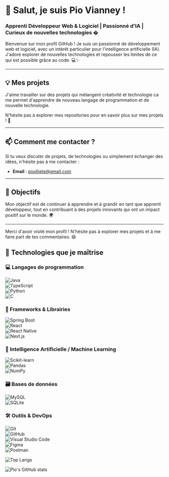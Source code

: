 # 👋 Salut, je suis Pio Vianney ! 

### Apprenti Développeur Web & Logiciel | Passionné d'IA | Curieux de nouvelles technologies �

Bienvenue sur mon profil GitHub ! Je suis un passionné de développement web et logiciel, avec un intérêt particulier pour l'intelligence artificielle (IA). J'adore explorer de nouvelles technologies et repousser les limites de ce qui est possible grâce au code. 💻✨

---

## 💡 Mes projets

J'aime travailler sur des projets qui mélangent créativité et technologie ca me permet d'apprendre de nouveau langage de programmation et de nouvelle technologie. 

N'hésite pas à explorer mes repositories pour en savoir plus sur mes projets ! 🚀

---

## 📫 Comment me contacter ?

Si tu veux discuter de projets, de technologies ou simplement échanger des idées, n'hésite pas à me contacter :

- **Email** : [piodjiele@gmail.com](mailto:piodjiele@gmail.com)
---

## 🎯 Objectifs

Mon objectif est de continuer à apprendre et à grandir en tant que apprenti développeur, tout en contribuant à des projets innovants qui ont un impact positif sur le monde. 🌍

---

Merci d'avoir visité mon profil ! N'hésite pas à explorer mes projets et à me faire part de tes commentaires. 😄

## 🚀 Technologies que je maîtrise

### 💻 Langages de programmation  
![Java](https://img.shields.io/badge/Java-%23ED8B00.svg?style=for-the-badge&logo=java&logoColor=white)  
![TypeScript](https://img.shields.io/badge/TypeScript-%23007ACC.svg?style=for-the-badge&logo=typescript&logoColor=white)  
![Python](https://img.shields.io/badge/Python-%2314354C.svg?style=for-the-badge&logo=python&logoColor=white)  
![C](https://img.shields.io/badge/C-%2300599C.svg?style=for-the-badge&logo=c&logoColor=white)

### 🧰 Frameworks & Librairies  
![Spring Boot](https://img.shields.io/badge/Spring%20Boot-%236DB33F.svg?style=for-the-badge&logo=spring-boot&logoColor=white)  
![React](https://img.shields.io/badge/React-%2361DAFB.svg?style=for-the-badge&logo=react&logoColor=black)  
![React Native](https://img.shields.io/badge/React_Native-%2320232a.svg?style=for-the-badge&logo=react&logoColor=%2361DAFB)  
![Next.js](https://img.shields.io/badge/Next.js-black?style=for-the-badge&logo=next.js&logoColor=white)

### 🧠 Intelligence Artificielle / Machine Learning  
![Scikit-learn](https://img.shields.io/badge/Scikit--Learn-F7931E?style=for-the-badge&logo=scikit-learn&logoColor=white)  
![Pandas](https://img.shields.io/badge/Pandas-150458?style=for-the-badge&logo=pandas&logoColor=white)  
![NumPy](https://img.shields.io/badge/Numpy-%23013243.svg?style=for-the-badge&logo=numpy&logoColor=white)

### 🗃️ Bases de données  
![MySQL](https://img.shields.io/badge/MySQL-%234479A1.svg?style=for-the-badge&logo=mysql&logoColor=white)  
![SQLite](https://img.shields.io/badge/SQLite-%23003B57.svg?style=for-the-badge&logo=sqlite&logoColor=white)

### 🛠️ Outils & DevOps  
![Git](https://img.shields.io/badge/Git-%23F05033.svg?style=for-the-badge&logo=git&logoColor=white)  
![GitHub](https://img.shields.io/badge/GitHub-%23121011.svg?style=for-the-badge&logo=github&logoColor=white)  
![Visual Studio Code](https://img.shields.io/badge/VSCode-%23007ACC.svg?style=for-the-badge&logo=visual-studio-code&logoColor=white)  
![Figma](https://img.shields.io/badge/Figma-%23F24E1E.svg?style=for-the-badge&logo=figma&logoColor=white)  
![Postman](https://img.shields.io/badge/Postman-%23FF6C37.svg?style=for-the-badge&logo=postman&logoColor=white)


![Top Langs](https://github-readme-stats.vercel.app/api/top-langs/?username=PIO-VIA&layout=compact&theme=radical)

![Pio's GitHub stats](https://github-readme-stats.vercel.app/api?username=PIO-VIA&show_icons=true&theme=radical)

<!-- WakaTime Stats -->
<!--START_SECTION:waka-->
<!--END_SECTION:waka-->

<!---
PIO-VIA/PIO-VIA is a ✨ special ✨ repository because its `README.md` (this file) appears on your GitHub profile.
You can click the Preview link to take a look at your changes.
--->
